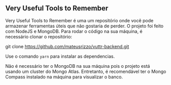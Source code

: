 ## Very Useful Tools to Remember
Very Useful Tools to Remember é uma um repositório onde você pode armazenar ferramentas úteis que não gostaria de perder.
O projeto foi feito com NodeJS e MongoDB.
Para rodar o código na sua máquina, é necessário clonar o repositório:

git clone https://github.com/mateusrizzo/vuttr-backend.git

Use o comando `yarn` para instalar as dependencias. 

Não é necessário ter o MongoDB na sua máquina pois o projeto está usando um cluster do Mongo Atlas. Entretanto, é recomendável ter o Mongo Compass instalado na máquina para visualizar o banco.